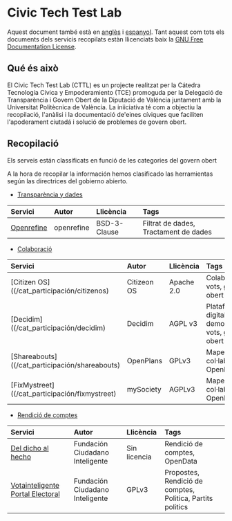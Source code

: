 # Civic Tech Test Lab

Aquest document també està en [anglès](README_en.md) i [espanyol](/README.md). Tant aquest com tots els documents dels servicis recopilats estàn llicenciats baix la [GNU Free Documentation License](/LICENSE).
## Qué és això

El Civic Tech Test Lab (CTTL) es un projecte realitzat per la Cátedra Tecnología Cívica y Empoderamiento (TCE) promoguda per la Delegació de Transparència i Govern Obert de la Diputació de Valéncia juntament amb la Universitat Politècnica de València. La iniiciativa té com a objectiu la recopilació, l'anàlisi i la documentació de'eines cíviques que faciliten l'apoderament ciutadá i solució de problemes de govern obert.


## Recopilació
Els serveis están classificats en funció de les categories del govern obert


A la hora de recopilar la información hemos clasificado las herramientas según las directrices del gobierno abierto.

- [Transparència y dades](/cat_tyd)


| Servici   | Autor       | Llicència   | Tags |
| :--------- | :---------- | :--------- | :------ |
| [Openrefine](/cat_tyd/openrefine) | openrefine | BSD-3-Clause| Filtrat de dades, Tractament de dades

- [Colaboració](/cat_participación)

| Servici   | Autor       | Llicència   | Tags |
| :--------- | :---------- | :--------- | :------ |
| [Citizen OS]((/cat_participación/citizenos) | Citizeon OS | Apache 2.0 | Colaboració, vots, govern obert|
| [Decidim]((/cat_participación/decidim) | Decidim| AGPL v3| Plataform digital democràtica, vots, govern obert |
| [Shareabouts]((/cat_participación/shareabouts) | OpenPlans| GPLv3 | Mapes col·laboratives, OpenData|
| [FixMystreet]((/cat_participación/fixmystreet) | mySociety| AGPLv3| Mapes col·laboratives, OpenData|

- [Rendició de comptes](/cat_rdc)

| Servici   | Autor       | Llicència   | Tags |
| :--------- | :---------- | :--------- | :------ |
| [Del dicho al hecho](/cat_rdc/ddh) | Fundación Ciudadano Inteligente| Sin licencia|Rendició de comptes, OpenData
| [Votainteligente Portal Electoral](/cat_rdc/portal_votos) |  Fundación Ciudadano Inteligente|GPLv3 |Propostes, Rendició de comptes, Politica, Partits politics|
